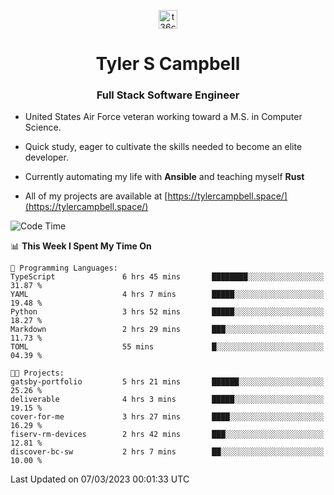 <p align="center">
<a href="https://www.linkedin.com/in/t36campbell" target="blank"><img align="center" src="https://ik.imagekit.io/t36campbell/Portfolio/linkedin.png.original_m8bbGgPh6.png" alt="t36campbell" height="30" width="30" /></a>
</p>
<h1 align="center">Tyler S Campbell</h1>
<h3 align="center">Full Stack Software Engineer</h3>

* United States Air Force veteran working toward a M.S. in Computer Science.

* Quick study, eager to cultivate the skills needed to become an elite developer.

* Currently automating my life with **Ansible** and teaching myself **Rust**

* All of my projects are available at [https://tylercampbell.space/](https://tylercampbell.space/)

<!--START_SECTION:waka-->
![Code Time](http://img.shields.io/badge/Code%20Time-2%2C238%20hrs%2027%20mins-blue)

📊 **This Week I Spent My Time On** 

```text
💬 Programming Languages: 
TypeScript               6 hrs 45 mins       ████████░░░░░░░░░░░░░░░░░   31.87 % 
YAML                     4 hrs 7 mins        █████░░░░░░░░░░░░░░░░░░░░   19.48 % 
Python                   3 hrs 52 mins       █████░░░░░░░░░░░░░░░░░░░░   18.27 % 
Markdown                 2 hrs 29 mins       ███░░░░░░░░░░░░░░░░░░░░░░   11.73 % 
TOML                     55 mins             █░░░░░░░░░░░░░░░░░░░░░░░░   04.39 % 

🐱‍💻 Projects: 
gatsby-portfolio         5 hrs 21 mins       ██████░░░░░░░░░░░░░░░░░░░   25.26 % 
deliverable              4 hrs 3 mins        █████░░░░░░░░░░░░░░░░░░░░   19.15 % 
cover-for-me             3 hrs 27 mins       ████░░░░░░░░░░░░░░░░░░░░░   16.29 % 
fiserv-rm-devices        2 hrs 42 mins       ███░░░░░░░░░░░░░░░░░░░░░░   12.81 % 
discover-bc-sw           2 hrs 7 mins        ██░░░░░░░░░░░░░░░░░░░░░░░   10.00 % 
```


 Last Updated on 07/03/2023 00:01:33 UTC
<!--END_SECTION:waka-->

